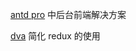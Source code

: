 [antd pro](https://pro.ant.design/docs/getting-started-cn) 中后台前端解决方案

[dva](https://www.npmjs.com/package/dva) 简化 redux 的使用
